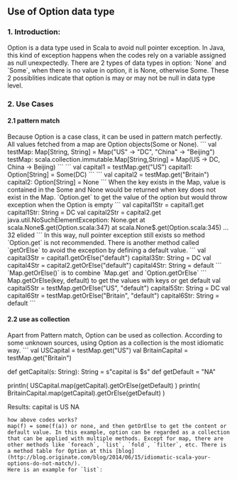 <h2>Use of Option data type</h2>
<h3>1. Introduction:</h3>
Option is a data type used in Scala to avoid null pointer exception. In Java, this kind of exception happens when the codes rely on a variable assigned as null unexpectedly. There are 2 types of data types in option: `None` and `Some`, when there is no value in option, it is None, otherwise Some. These 2 possiblities indicate that option is may or may not be null in data type level.
<h3>2. Use Cases</h3>
<h4>2.1 pattern match</h4>
Because Option is a case class, it can be used in pattern match perfectly. All values fetched from a map are Option objects(Some or None).
```
val testMap: Map[String, String] = Map("US" -> "DC", "China" -> "Beijing")
testMap: scala.collection.immutable.Map[String,String] = Map(US -> DC, China -> Beijing)
```
```
val capital1 = testMap.get("US")
capital1: Option[String] = Some(DC)
```
```
val capital2 = testMap.get("Britain")
capital2: Option[String] = None
```
When the key exists in the Map, value is contained in the Some and None would be returned when key does not exist in the Map.  
`Option.get` to get the value of the option but would throw exception when the Option is empty
```
val capital1Str = capital1.get
capital1Str: String = DC
val capital2Str = capital2.get
java.util.NoSuchElementException: None.get
  at scala.None$.get(Option.scala:347)
  at scala.None$.get(Option.scala:345)
  ... 32 elided
 ```
In this way, null pointer exception still exists so method `Option.get` is not recommended. There is another method called `getOrElse` to avoid the exception by defining a default value.
```
val capital3Str = capital1.getOrElse("default")
capital3Str: String = DC
val capital4Str = capital2.getOrElse("default")
capital4Str: String = default
```
`Map.getOrElse()` is to combine `Map.get` and `Option.getOrElse`
```
Map.getOrElse(key, default) to get the values with keys or get default
val capital5Str = testMap.getOrElse("US", "default")
capital5Str: String = DC
val capital6Str = testMap.getOrElse("Britain", "default")
capital6Str: String = default
```
<h4>2.2 use as collection</h4>
Apart from Pattern match, Option can be used as collection. According to some unknown sources, using Option as a collection is the most idiomatic way.
```
val USCapital = testMap.get("US")
val BritainCapital = testMap.get("Britain")

def getCapital(s: String): String = s"capital is $s"
def getDefault = "NA"

println( USCapital.map(getCapital).getOrElse(getDefault) )
println( BritainCapital.map(getCapital).getOrElse(getDefault) )

Results: 
capital is US
NA
```
how above codes works?  
map(f) = some(f(a)) or none, and then getOrElse to get the content or default value. In this example, option can be regarded as a collection that can be applied with multiple methods. Except for map, there are other methods like `foreach`, `list`, `fold`, `filter`, etc. There is a method table for Option at this [blog](http://blog.originate.com/blog/2014/06/15/idiomatic-scala-your-options-do-not-match/).  
Here is an example for `list`:  

